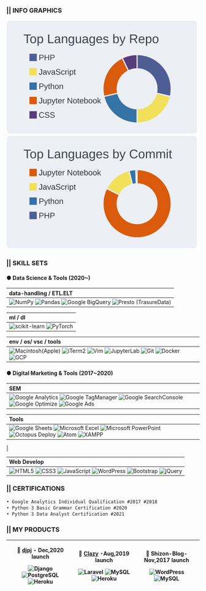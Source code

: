 <!-- 👞 VISIT -->
<!-- <img src='https://profile-counter.glitch.me/Githiru/count.svg' alt='Visitor Count' width=20%> -->




<!-- 📊 INFO GRAPHIC -->
<!--------------------------------------------------
■ GitHub Profile Summary Cards
  Cf. https://github.com/vn7n24fzkq/github-profile-summary-cards

![.tk's graph](https://raw.githubusercontent.com/GitHiru/GitHiru/main/profile-summary-card-output/nord_bright/0-profile-details.svg)
![top_lang_repo](https://raw.githubusercontent.com/GitHiru/GitHiru/main/profile-summary-card-output/nord_bright/1-repos-per-language.svg)
![top_lang_commit](https://raw.githubusercontent.com/GitHiru/GitHiru/main/profile-summary-card-output/nord_bright/2-most-commit-language.svg)
----------------------------------------------------
■ GitHub Readme Stats
  Cf.https://github.com/anuraghazra/github-readme-stats

![.tk's github stats](https://github-readme-stats.vercel.app/api?username=GitHiru&show_icons=true&theme=solarized-dark&hide=issues,contribs)
![Top Langs](https://github-readme-stats.vercel.app/api/top-langs/?username=GitHiru&layout=compact&theme=solarized-dark&hide=html,css)
![.tk's wakatime stats](https://github-readme-stats.vercel.app/api/wakatime?username=GitHiru&layout=compact&theme=solarized-dark)
![Repo Card](https://github-readme-stats.vercel.app/api/pin/?username=anuraghazra&repo=github-readme-stats&theme=solarized-dark)
![Repo Card](https://github-readme-stats.vercel.app/api/pin/?username=anuraghazra&repo=github-readme-stats&theme=solarized-dark)
----------------------------------------------------
■ 
  Cf. https://qiita.com/ryo-ma/items/c6298020098cb631f46e

![.tk's trophy](https://github-profile-trophy.vercel.app/?username=GitHiru&theme=dark)
------------------------------------------------ -->
### || INFO GRAPHICS
![top_lang_repo](https://raw.githubusercontent.com/GitHiru/GitHiru/main/profile-summary-card-output/nord_bright/1-repos-per-language.svg)
![top_lang_commit](https://raw.githubusercontent.com/GitHiru/GitHiru/main/profile-summary-card-output/nord_bright/2-most-commit-language.svg)





<!-- 📛 BADGE -->
<!-- Cf.----------------------------------------------
  https://shields.io/
  https://simpleicons.org/
  https://www.seil.jp/doc/index.html#tool/url-encode.html
-- How to wright -------------------------------------

  ![{name}](https://img.shields.io/badge/-{name}-{color}.svg
            ?logo={name}
            &style=flat
            &color={background-color}
            &logoColor={color})

----- e.g. ------------------------------------------
> ![Twiiter](https://img.shields.io/badge/-Twitter-1DA1F2.svg?logo=twitter&style=flat&color=383c3c&logoColor=1DA1F2)
> ![Kaggle](https://img.shields.io/badge/-Kaggle-20BEFF.svg?logo=kaggle&style=flat&color=383c3c&logoColor=)
> ![GitHub](https://img.shields.io/badge/-GitHub-181717.svg?logo=github&style=flat&color=383c3c&logoColor=)
> ![Skype](https://img.shields.io/badge/-Skype-00AFF0.svg?logo=skype&style=flat&color=383c3c&logoColor=00AFF0)
> ![slack](https://img.shields.io/badge/-Slack-4A154B.svg?logo=slack&style=flat&color=383c3c&logoColor=4A154B)
> ![Discord](https://img.shields.io/badge/-Discord-7289DA.svg?logo=discord&style=flat&color=383c3c&logoColor=7289DA)
> ![trello](https://img.shields.io/badge/-Trello-0079BF.svg?logo=trello&style=flat&color=383c3c&logoColor=0079BF)
> ![Zoom](https://img.shields.io/badge/-Zoom-2D8CFF.svg?logo=zoom&style=flat&color=383c3c&logoColor=2D8CFF)
> ![Dark Reader](https://img.shields.io/badge/-Dark%20Reader-141E24.svg?logo=dark-reader&style=flat&color=383c3c&logoColor=141E24)
> ![McDonald's](https://img.shields.io/badge/-McDonald's-FBC817.svg?logo=mcdonald's&style=flat&color=383c3c&logoColor=)
> ![PUBGm](https://img.shields.io/badge/-PUBGm-F2A900.svg?logo=playerunknownsbattlegrounds&style=flat&color=383c3c&logoColor=F2A900)
------------------------------------------------ -->

### || SKILL SETS
#### ● Data Science & Tools (2020~)

|data-handling / ETL.ELT|
|:-|
|![NumPy](https://img.shields.io/badge/-NumPy-013243.svg?logo=numpy&style=flat&color=eee&logoColor=013243) ![Pandas](https://img.shields.io/badge/-Pandas-150458.svg?logo=pandas&style=flat&color=eee&logoColor=150458) ![Google BigQuery](https://img.shields.io/badge/-Google%20BigQuery-EEE.svg?logo=google-cloud&style=flat&color=eee&logoColor=) ![Presto (TrasureData)](https://img.shields.io/badge/-Presto%20%28TresureData%29-5890FF.svg?logo=presto&style=flat&color=eee&logoColor=150458)|

|ml / dl |
|:-|
|![scikit-learn](https://img.shields.io/badge/-scikitlearn-F7931E.svg?logo=scikit-learn&style=flat&color=eee&logoColor=) ![PyTorch](https://img.shields.io/badge/-PyTorch-D00000.svg?logo=pytorch&style=flat&color=eee&logoColor=EE4C2C)|

|env / os/ vsc / tools |
|:-|
|![Macintosh(Apple)](https://img.shields.io/badge/-Macintosh%28Apple%29-000000.svg?logo=apple&style=flat&color=eee&logoColor=) ![iTerm2](https://img.shields.io/badge/-iTerm2-000000.svg?logo=iterm2&style=flat&color=eee&logoColor=000000) ![Vim](https://img.shields.io/badge/-Vim-019733.svg?logo=vim&style=flat&color=eee&logoColor=019733) ![JupyterLab](https://img.shields.io/badge/-JupyterLab-F37626.svg?logo=jupyter&style=flat&color=eee&logoColor=F37626) ![Git](https://img.shields.io/badge/-Git-F05032.svg?logo=git&style=flat&color=eee&logoColor=) ![Docker](https://img.shields.io/badge/-Docker-EEE.svg?logo=docker&style=flat&color=eee&logoColor=) ![GCP](https://img.shields.io/badge/-GCP-EEE.svg?logo=google-cloud&style=flat&color=eee&logoColor=)

<!--[ stock ]-------------------------------------------------------------
> ![Python](https://img.shields.io/badge/-Python-3776AB.svg?logo=python&style=flat&color=eee&logoColor=3776AB)
> ![Plotly](https://img.shields.io/badge/-Plotly-3F4F75.svg?logo=tableau&style=flat&color=eee&logoColor=)
> ![Tableau](https://img.shields.io/badge/-Tableau-E97627.svg?logo=tableau&style=flat&color=eee&logoColor=)
> ![Ubuntu](https://img.shields.io/badge/-Ubuntu-6F52B5.svg?logo=ubuntu&style=flat&color=eee&logoColor=)
> ![Anaconda](https://img.shields.io/badge/-Anaconda-44A833.svg?logo=anaconda&style=flat&color=383c3c&logoColor=)
> ![OpenCV](https://img.shields.io/badge/-OpenCV-5C3EE8.svg?logo=opencv&style=flat&color=383c3c&logoColor=5C3EE8)
> ![Streamlit](https://img.shields.io/badge/-Streamlit-FF4B4B.svg?logo=streamlit&style=flat&color=383c3c&logoColor=)
> ![AWS](https://img.shields.io/badge/-Amazon%20AWS-232F3E.svg?logo=amazon-aws&style=flat&color=383c3c&logoColor=)
> ![Raspberry Pi](https://img.shields.io/badge/-Raspberry%20Pi-C51A4A.svg?logo=raspberry-pi&style=flat&logoColor=)
 --------------------------------------------------------------------- -->


#### ● Digital Marketing & Tools (2017~2020)

|SEM|
|:-|
|![Google Analytics](https://img.shields.io/badge/-Google%20Analytics-E37400.svg?logo=google-analytics&style=flat&color=eee&logoColor=) ![Google TagManager](https://img.shields.io/badge/-Google%20TagManager-4285F4.svg?logo=google-tag-manager&style=flat&color=eee&logoColor=4285F4) ![Google SearchConsole](https://img.shields.io/badge/-Google%20SearchConsole-458CF5.svg?logo=google-search-console&style=flat&color=eee&logoColor=458CF5) ![Google Optimize](https://img.shields.io/badge/-Google%20Optimize-B366F6.svg?logo=google-optimize&style=flat&color=eee&logoColor=B366F6) ![Google Ads](https://img.shields.io/badge/-Google%20Ads-4285F4.svg?logo=google-ads&style=flat&color=eee&logoColor=4285F4)| 

|Tools|
|:-|
|![Google Sheets](https://img.shields.io/badge/-Google%20Sheets-E37400.svg?logo=google-sheets&style=flat&color=eee&logoColor=) ![Microsoft Excel](https://img.shields.io/badge/-Microsoft%20Excel-217346.svg?logo=microsoft-excel&style=flat&color=eee&logoColor=217346) ![Microsoft PowerPoint](https://img.shields.io/badge/-Microsoft%20PowerPoint-B7472A.svg?logo=microsoft-powerpoint&style=flat&color=eee&logoColor=B7472A) ![Octopus Deploy](https://img.shields.io/badge/-Octopus-2F93E0.svg?logo=octopus-deploy&style=flat&color=eee&logoColor=2F93E0) ![Atom](https://img.shields.io/badge/-Atom-66595C.svg?logo=atom&style=flat&color=eee&logoColor=66595C) ![XAMPP](https://img.shields.io/badge/-XAMPP-FB7A24.svg?logo=xampp&style=flat&color=383c3c&logoColor=)
|

|Web Develop|
|:-|
|![HTML5](https://img.shields.io/badge/-HTML5-E34F26.svg?logo=html5&style=flat&color=eee&logoColor=) ![CSS3](https://img.shields.io/badge/-CSS3-1572B6.svg?logo=css3&style=flat&color=eee&logoColor=1572B6) ![JavaScript](https://img.shields.io/badge/JavaScript-FFD700.svg?logo=javascript&style=flat&color=eee&logoColor=FFD700) ![WordPress](https://img.shields.io/badge/-WordPress-21759B.svg?logo=wordpress&style=flat&color=eee&logoColor=21759B) ![Bootstrap](https://img.shields.io/badge/-Bootstrap-563D7C.svg?logo=bootstrap&style=flat&color=eee&logoColor=563D7C) ![jQuery](https://img.shields.io/badge/-jQuery-0769AD.svg?logo=jquery&style=flat&color=eee&logoColor=0769AD)|

<!--[ stock ]-------------------------------------------------------------
> ![PHP](https://img.shields.io/badge/PHP-777BB4.svg?logo=php&style=flat&color=383c3c&logoColor=)
> ![Salseforce](https://img.shields.io/badge/-Salesforce-00A1E0.svg?logo=salesforce&style=flat&color=eeeeee&logoColor=00A1E0)
> ![Google AdSense](https://img.shields.io/badge/-Google%20AdSense-4285F4.svg?logo=google-adsense&style=flat&color=eee&logoColor=4285F4)
> ![Google Chrome](https://img.shields.io/badge/-Googletchrome-4285F4.svg?logo=google-chrome&style=flat&color=383c3c&logoColor=)
> ![Ansible](https://img.shields.io/badge/-Ansible-EE0000.svg?logo=ansible&style=flat&color=383c3c&logoColor=)
> ![Nginx](https://img.shields.io/badge/-Nginx-bfcfcf.svg?logo=nginx&style=flat&color=383c3c&logoColor=)
> ![Apache](https://img.shields.io/badge/-Apache-D22128.svg?logo=apache&style=flat&color=383c3c&logoColor=)
 --------------------------------------------------------------------- -->


### || CERTIFICATIONS
```
• Google Analytics Individual Qualification #2017 #2018
• Python 3 Basic Grammar Certification #2020
• Python 3 Data Analyst Certification #2021
```


### || MY PRODUCTS 

| <p>💽 [djpj](https://djpj.herokuapp.com) - Dec,2020 launch </p> ![Django](https://img.shields.io/badge/-Django-092E20.svg?logo=django&style=flat&color=eee&logoColor=092E20) ![PostgreSQL](https://img.shields.io/badge/PostgreSQL-4169E1.svg?logo=postgresql&style=flat&color=eee&logoColor=) ![Heroku](https://img.shields.io/badge/-Heroku-430098.svg?logo=Heroku&style=flat&color=eee&logoColor=430098)| <p>🦥 [Clazy](https://clazy.herokuapp.com) -Aug,2019 launch</p>![Laravel](https://img.shields.io/badge/-Laravel-FF2D20.svg?logo=laravel&style=flat&color=eee&logoColor=) ![MySQL](https://img.shields.io/badge/-MySQL-4479A1.svg?logo=mysql&style=flat&color=eee&logoColor=) ![Heroku](https://img.shields.io/badge/-Heroku-430098.svg?logo=Heroku&style=flat&color=eee&logoColor=430098)| <p>🎩 Shizon-Blog- Nov,2017 launch</p> ![WordPress](https://img.shields.io/badge/-WordPress-21759B.svg?logo=wordpress&style=flat&color=eeeeee&logoColor=21759B) ![MySQL](https://img.shields.io/badge/-MySQL-4479A1.svg?logo=mysql&style=flat&color=eee&logoColor=) |
|-|-|-|

<!-- https://introduction361.herokuapp.com/ -->

